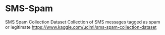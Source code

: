 # SMS-Spam
SMS Spam Collection Dataset
Collection of SMS messages tagged as spam or legitimate
https://www.kaggle.com/uciml/sms-spam-collection-dataset
